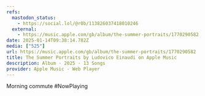 ```yaml
---
refs:
  mastodon_status:
    - https://social.lol/@r0b/113826037418010246
  external:
    - https://music.apple.com/gb/album/the-summer-portraits/1770290582
date: 2025-01-14T09:38:14.782Z
media: ["525"]
url: https://music.apple.com/gb/album/the-summer-portraits/1770290582
title: The Summer Portraits by Ludovico Einaudi on Apple Music
description: Album · 2025 · 13 Songs
provider: Apple Music - Web Player
---
```


Morning commute #NowPlaying
